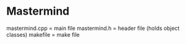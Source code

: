 # Mastermind

mastermind.cpp = main file
mastermind.h = header file (holds object classes)
makefile = make file
